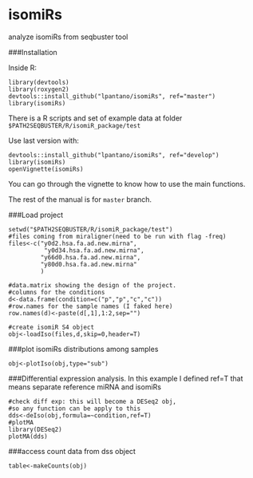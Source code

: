isomiRs
=======

analyze isomiRs from seqbuster tool

###Installation

Inside R:

```
library(devtools)
library(roxygen2)
devtools::install_github("lpantano/isomiRs", ref="master")
library(isomiRs)
```

There is a R scripts and set of example data at folder `$PATH2SEQBUSTER/R/isomiR_package/test`

Use last version with:

```
devtools::install_github("lpantano/isomiRs", ref="develop")
library(isomiRs)
openVignette(isomiRs)
```

You can go through the vignette to know how to use the main functions.

The rest of the manual is for `master` branch.

###Load project
```
setwd("$PATH2SEQBUSTER/R/isomiR_package/test")
#files coming from miraligner(need to be run with flag -freq)
files<-c("y0d2.hsa.fa.ad.new.mirna",
          "y0d34.hsa.fa.ad.new.mirna",
         "y66d0.hsa.fa.ad.new.mirna",
         "y80d0.hsa.fa.ad.new.mirna"
         )

#data.matrix showing the design of the project.
#columns for the conditions
d<-data.frame(condition=c("p","p","c","c"))
#row.names for the sample names (I faked here)
row.names(d)<-paste(d[,1],1:2,sep="")

#create isomiR S4 object 
obj<-loadIso(files,d,skip=0,header=T)
```

###plot isomiRs distributions among samples
```
obj<-plotIso(obj,type="sub")
```


###Differential expression analysis. 
In this example I defined ref=T that means separate reference miRNA and isomiRs
```
#check diff exp: this will become a DESeq2 obj,
#so any function can be apply to this
dds<-deIso(obj,formula=~condition,ref=T)
#plotMA
library(DESeq2)
plotMA(dds)
```

###access count data from dss object
```
table<-makeCounts(obj)
```

